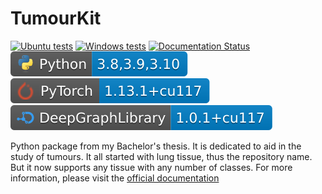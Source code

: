 # TumourKit
[![Ubuntu tests](https://github.com/Jerry-Master/lung-tumour-study/actions/workflows/pytest-ubuntu.yml/badge.svg)](https://github.com/Jerry-Master/lung-tumour-study/actions/workflows/pytest-ubuntu.yml) [![Windows tests](https://github.com/Jerry-Master/lung-tumour-study/actions/workflows/pytest-windows.yml/badge.svg)](https://github.com/Jerry-Master/lung-tumour-study/actions/workflows/pytest-windows.yml) [![Documentation Status](https://readthedocs.org/projects/lung-tumour-study/badge/?version=latest)](https://lung-tumour-study.readthedocs.io/en/latest/?badge=latest) [![pyversion](https://raw.githubusercontent.com/Jerry-Master/badges/main/py_versions.svg)](https://www.python.org/) [![torchversion](https://raw.githubusercontent.com/Jerry-Master/badges/main/torch_version.svg)](https://pytorch.org/) [![dglversion](https://raw.githubusercontent.com/Jerry-Master/badges/main/dgl-1.0.1.svg)](https://www.dgl.ai/)

Python package from my Bachelor's thesis. It is dedicated to aid in the study of tumours. It all started with lung tissue, thus the repository name. But it now supports any tissue with any number of classes. For more information, please visit the [official documentation](https://lung-tumour-study.readthedocs.io/en/latest/index.html)



